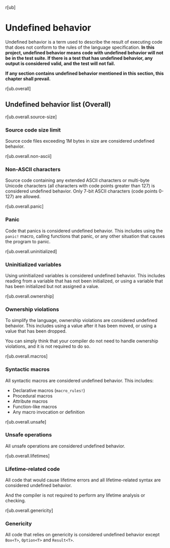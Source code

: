 r[ub]
# Undefined behavior
Undefined behavior is a term used to describe the result of executing code that does not conform to the rules of the language specification. **In this project, undefined behavior means code with undefined behavior will not be in the test suite. If there is a test that has undefined behavior, any output is considered valid, and the test will not fail.**

**If any section contains undefined behavior mentioned in this section, this chapter shall prevail.**


r[ub.overall]
## Undefined behavior list (Overall)

r[ub.overall.source-size]
### Source code size limit

Source code files exceeding 1M bytes in size are considered undefined behavior.

r[ub.overall.non-ascii]
### Non-ASCII characters

Source code containing any extended ASCII characters or multi-byte Unicode characters (all characters with code points greater than 127) is considered undefined behavior. Only 7-bit ASCII characters (code points 0-127) are allowed.

r[ub.overall.panic]
### Panic

Code that panics is considered undefined behavior. This includes using the `panic!` macro,
calling functions that panic, or any other situation that causes the program to panic.

r[ub.overall.uninitialized]

### Uninitialized variables

Using uninitialized variables is considered undefined behavior. This includes reading from a variable that has not been initialized, or using a variable that has been initialized but not assigned a value.

r[ub.overall.ownership]

### Ownership violations

To simplify the language, ownership violations are considered undefined behavior. This includes using a value after it has been moved, or using a value that has been dropped.

You can simply think that your compiler do not need to handle ownership violations, and it is not required to do so.

r[ub.overall.macros]
### Syntactic macros

All syntactic macros are considered undefined behavior. This includes:
- Declarative macros (`macro_rules!`)
- Procedural macros
- Attribute macros
- Function-like macros
- Any macro invocation or definition

r[ub.overall.unsafe]
### Unsafe operations

All unsafe operations are considered undefined behavior. 

r[ub.overall.lifetimes]
### Lifetime-related code

All code that would cause lifetime errors and all lifetime-related syntax are considered undefined behavior.

And the compiler is not required to perform any lifetime analysis or checking.

r[ub.overall.genericity]
### Genericity

All code that relies on genericity is considered undefined behavior except `Box<T>`, `Option<T>` and `Result<T>`.

